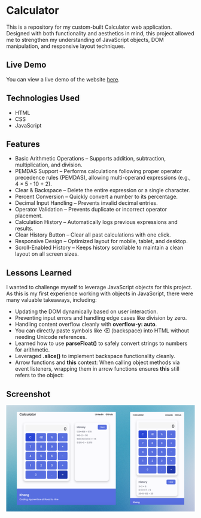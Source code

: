 # Calculator

This is a repository for my custom-built Calculator web application. Designed with both functionality and aesthetics in mind, this project allowed me to strengthen my understanding of JavaScript objects, DOM manipulation, and responsive layout techniques.

## Live Demo

You can view a live demo of the website [here](https://calculator-alpha-kohl-41.vercel.app/).

## Technologies Used

- HTML
- CSS
- JavaScript

## Features

- Basic Arithmetic Operations – Supports addition, subtraction, multiplication, and division.
- PEMDAS Support – Performs calculations following proper operator precedence rules (PEMDAS), allowing multi-operand expressions (e.g., 4 × 5 - 10 ÷ 2).
- Clear & Backspace – Delete the entire expression or a single character.
- Percent Conversion – Quickly convert a number to its percentage.
- Decimal Input Handling – Prevents invalid decimal entries.
- Operator Validation – Prevents duplicate or incorrect operator placement.
- Calculation History – Automatically logs previous expressions and results.
- Clear History Button – Clear all past calculations with one click.
- Responsive Design – Optimized layout for mobile, tablet, and desktop.
- Scroll-Enabled History – Keeps history scrollable to maintain a clean layout on all screen sizes.

## Lessons Learned

I wanted to challenge myself to leverage JavaScript objects for this project. As this is my first experience working with objects in JavaScript, there were many valuable takeaways, including:

- Updating the DOM dynamically based on user interaction.
- Preventing input errors and handling edge cases like division by zero.
- Handling content overflow cleanly with __overflow-y: auto__.
- You can directly paste symbols like ⌫ (backspace) into HTML without needing Unicode references.
- Learned how to use __parseFloat()__ to safely convert strings to numbers for arithmetic.
- Leveraged __.slice()__ to implement backspace functionality cleanly.
- Arrow functions and __this__ context:
When calling object methods via event listeners, wrapping them in arrow functions ensures __this__ still refers to the object:

## Screenshot

![Screenshot 1](/images/preview.png)